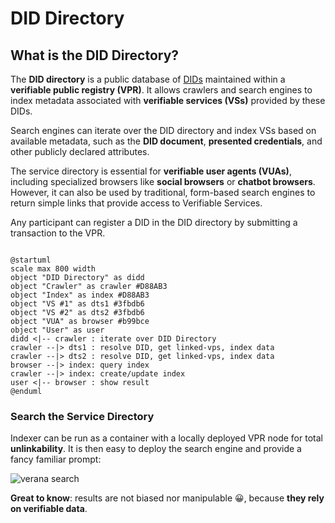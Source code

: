 # DID Directory

## What is the DID Directory?

The **DID directory** is a public database of [DIDs](https://www.w3.org/TR/did-1.0/) maintained within a **verifiable public registry (VPR)**. It allows crawlers and search engines to index metadata associated with **verifiable services (VSs)** provided by these DIDs.

Search engines can iterate over the DID directory and index VSs based on available metadata, such as the **DID document**, **presented credentials**, and other publicly declared attributes.

The service directory is essential for **verifiable user agents (VUAs)**, including specialized browsers like **social browsers** or **chatbot browsers**. However, it can also be used by traditional, form-based search engines to return simple links that provide access to Verifiable Services.

Any participant can register a DID in the DID directory by submitting a transaction to the VPR.

```plantuml

@startuml
scale max 800 width
object "DID Directory" as didd
object "Crawler" as crawler #D88AB3
object "Index" as index #D88AB3
object "VS #1" as dts1 #3fbdb6
object "VS #2" as dts2 #3fbdb6
object "VUA" as browser #b99bce
object "User" as user
didd <|-- crawler : iterate over DID Directory
crawler --|> dts1 : resolve DID, get linked-vps, index data
crawler --|> dts2 : resolve DID, get linked-vps, index data
browser --|> index: query index
crawler --|> index: create/update index 
user <|-- browser : show result
@enduml

```

### Search the Service Directory

Indexer can be run as a container with a locally deployed VPR node for total **unlinkability**. It is then easy to deploy the search engine and provide a fancy familiar prompt:

![verana search](/img/verana-search.png)

**Great to know**: results are not biased nor manipulable 😀, because **they rely on verifiable data**.
